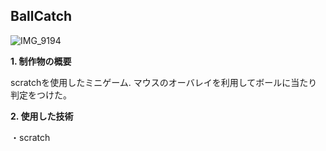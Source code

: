 ## BallCatch

![IMG_9194](https://user-images.githubusercontent.com/95395675/150408785-7bfc81a6-ed92-4a3c-856d-030178ca4d2d.png)

**1. 制作物の概要**

scratchを使用したミニゲーム.
マウスのオーバレイを利用してボールに当たり判定をつけた。

**2. 使用した技術**

・scratch
